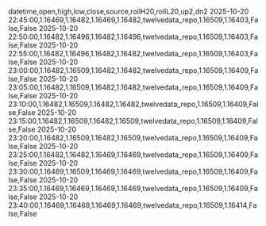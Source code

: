 datetime,open,high,low,close,source,rollH20,rollL20,up2,dn2
2025-10-20 22:45:00,1.16469,1.16482,1.16469,1.16482,twelvedata_repo,1.16509,1.16403,False,False
2025-10-20 22:50:00,1.16482,1.16496,1.16482,1.16496,twelvedata_repo,1.16509,1.16403,False,False
2025-10-20 22:55:00,1.16482,1.16496,1.16482,1.16482,twelvedata_repo,1.16509,1.16403,False,False
2025-10-20 23:00:00,1.16482,1.16509,1.16482,1.16482,twelvedata_repo,1.16509,1.16409,False,False
2025-10-20 23:05:00,1.16482,1.16509,1.16482,1.16482,twelvedata_repo,1.16509,1.16409,False,False
2025-10-20 23:10:00,1.16482,1.16509,1.16482,1.16482,twelvedata_repo,1.16509,1.16409,False,False
2025-10-20 23:15:00,1.16482,1.16509,1.16482,1.16509,twelvedata_repo,1.16509,1.16409,False,False
2025-10-20 23:20:00,1.16482,1.16509,1.16482,1.16509,twelvedata_repo,1.16509,1.16409,False,False
2025-10-20 23:25:00,1.16482,1.16482,1.16469,1.16469,twelvedata_repo,1.16509,1.16409,False,False
2025-10-20 23:30:00,1.16469,1.16509,1.16469,1.16469,twelvedata_repo,1.16509,1.16409,False,False
2025-10-20 23:35:00,1.16469,1.16469,1.16469,1.16469,twelvedata_repo,1.16509,1.16409,False,False
2025-10-20 23:40:00,1.16469,1.16469,1.16469,1.16469,twelvedata_repo,1.16509,1.16414,False,False

